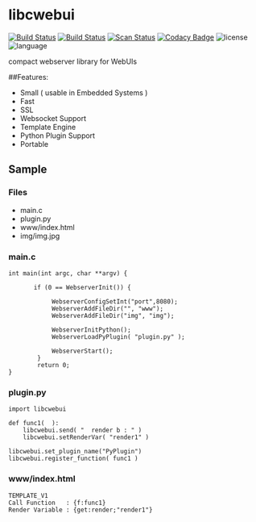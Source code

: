# libcwebui

[![Build Status](https://travis-ci.org/lordrasmus/libcwebui.svg?branch=master)](https://travis-ci.org/lordrasmus/libcwebui)
[![Build Status](https://ci.appveyor.com/api/projects/status/github/lordrasmus/libcwebui?branch=master&svg=true)](https://ci.appveyor.com/project/lordrasmus/libcwebui)
[![Scan Status](https://scan.coverity.com/projects/7148/badge.svg?flat=1)](https://scan.coverity.com/projects/lordrasmus-libcwebui)
[![Codacy Badge](https://api.codacy.com/project/badge/Grade/3c4b64df7ceb4bc895a0da5a63f21a9e)](https://www.codacy.com/app/ramin/libcwebui?utm_source=github.com&amp;utm_medium=referral&amp;utm_content=lordrasmus/libcwebui&amp;utm_campaign=Badge_Grade)
![license](https://img.shields.io/badge/license-MPL2-orange.svg)
![language](https://img.shields.io/badge/language-c-blue.svg)

compact webserver library for WebUIs

##Features:
<ul>
<li>    Small ( usable in Embedded Systems )
<li>	Fast
<li>	SSL
<li>	Websocket Support
<li>	Template Engine
<li>    Python Plugin Support
<li>    Portable
</ul>


## Sample

### Files

 *   main.c
 *   plugin.py
 *   www/index.html
 *   img/img.jpg

### main.c

```
int main(int argc, char **argv) {
	
	   if (0 == WebserverInit()) {

       		WebserverConfigSetInt("port",8080);
    		WebserverAddFileDir("", "www");
    		WebserverAddFileDir("img", "img");

            WebserverInitPython();
            WebserverLoadPyPlugin( "plugin.py" );

    		WebserverStart();
    	}
    	return 0;
}

```

### plugin.py

```
import libcwebui

def func1(  ):
    libcwebui.send( "  render b : " )
    libcwebui.setRenderVar( "render1" )

libcwebui.set_plugin_name("PyPlugin")
libcwebui.register_function( func1 )
```

### www/index.html

```
TEMPLATE_V1
Call Function   : {f:func1}
Render Variable : {get:render;"render1"}
```
